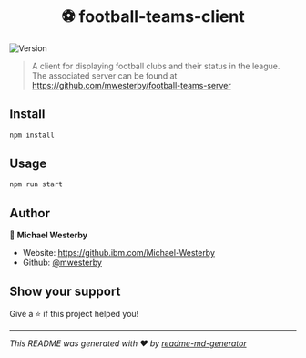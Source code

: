 <h1 align="center">⚽️ football-teams-client</h1>
<p>
  <img alt="Version" src="https://img.shields.io/badge/version-0.1.0-blue.svg?cacheSeconds=2592000" />
</p>

> A client for displaying football clubs and their status in the league. The associated server can be found at https://github.com/mwesterby/football-teams-server

## Install

```sh
npm install
```

## Usage

```sh
npm run start
```

## Author

👤 **Michael Westerby**

* Website: https://github.ibm.com/Michael-Westerby
* Github: [@mwesterby](https://github.com/mwesterby)

## Show your support

Give a ⭐️ if this project helped you!

***
_This README was generated with ❤️ by [readme-md-generator](https://github.com/kefranabg/readme-md-generator)_
